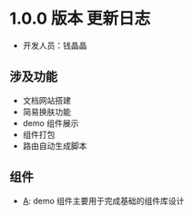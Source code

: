 # 1.0.0 版本 更新日志

- 开发人员：钱晶晶

## 涉及功能

- 文档网站搭建
- 简易换肤功能
- demo 组件展示
- 组件打包
- 路由自动生成脚本

## 组件

- [A](../#/component/business/A): demo 组件主要用于完成基础的组件库设计
